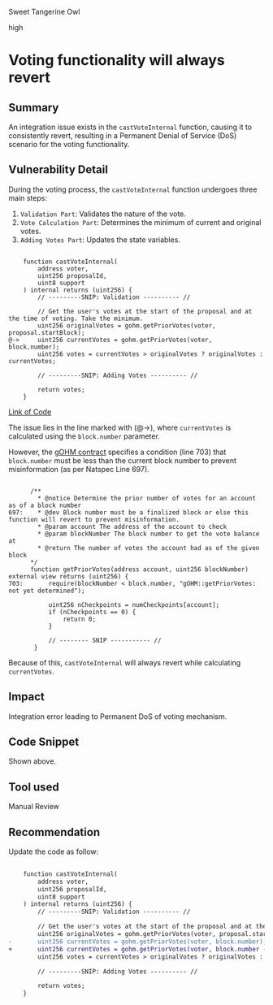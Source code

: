 Sweet Tangerine Owl

high

# Voting functionality will always revert

## Summary

An integration issue exists in the `castVoteInternal` function, causing it to consistently revert, resulting in a Permanent Denial of Service (DoS) scenario for the voting functionality.

## Vulnerability Detail

During the voting process, the `castVoteInternal` function undergoes three main steps:

1. `Validation Part`: Validates the nature of the vote.
2. `Vote Calculation Part`: Determines the minimum of current and original votes.
3. `Adding Votes Part`: Updates the state variables.

```solidity

    function castVoteInternal(
        address voter,
        uint256 proposalId,
        uint8 support
    ) internal returns (uint256) {
        // ---------SNIP: Validation ---------- //

        // Get the user's votes at the start of the proposal and at the time of voting. Take the minimum.
        uint256 originalVotes = gohm.getPriorVotes(voter, proposal.startBlock);
@->     uint256 currentVotes = gohm.getPriorVotes(voter, block.number);
        uint256 votes = currentVotes > originalVotes ? originalVotes : currentVotes;

        // ---------SNIP: Adding Votes ---------- //

        return votes;
    }

```
[Link of Code](https://github.com/sherlock-audit/2024-01-olympus-on-chain-governance/blob/main/bophades/src/external/governance/GovernorBravoDelegate.sol#L446)

The issue lies in the line marked with (@->), where `currentVotes` is calculated using the `block.number` parameter.

However, the [gOHM contract](https://etherscan.io/token/0x0ab87046fBb341D058F17CBC4c1133F25a20a52f#code) specifies a condition (line 703) that `block.number` must be less than the current block number to prevent misinformation (as per Natspec Line 697).

```solidity

      /**
        * @notice Determine the prior number of votes for an account as of a block number
697:    * @dev Block number must be a finalized block or else this function will revert to prevent misinformation.
        * @param account The address of the account to check
        * @param blockNumber The block number to get the vote balance at
        * @return The number of votes the account had as of the given block
      */
      function getPriorVotes(address account, uint256 blockNumber) external view returns (uint256) {
703:       require(blockNumber < block.number, "gOHM::getPriorVotes: not yet determined");

           uint256 nCheckpoints = numCheckpoints[account];
           if (nCheckpoints == 0) {
               return 0;
           }

           // -------- SNIP ----------- //
       }

```

Because of this, `castVoteInternal` will always revert while calculating `currentVotes`.

## Impact

Integration error leading to Permanent DoS of voting mechanism.

## Code Snippet

Shown above.

## Tool used

Manual Review

## Recommendation

Update the code as follow:

```diff
      
    function castVoteInternal(
        address voter,
        uint256 proposalId,
        uint8 support
    ) internal returns (uint256) {
        // ---------SNIP: Validation ---------- //

        // Get the user's votes at the start of the proposal and at the time of voting. Take the minimum.
        uint256 originalVotes = gohm.getPriorVotes(voter, proposal.startBlock);
-       uint256 currentVotes = gohm.getPriorVotes(voter, block.number);
+       uint256 currentVotes = gohm.getPriorVotes(voter, block.number - 1);
        uint256 votes = currentVotes > originalVotes ? originalVotes : currentVotes;

        // ---------SNIP: Adding Votes ---------- //

        return votes;
    }

```